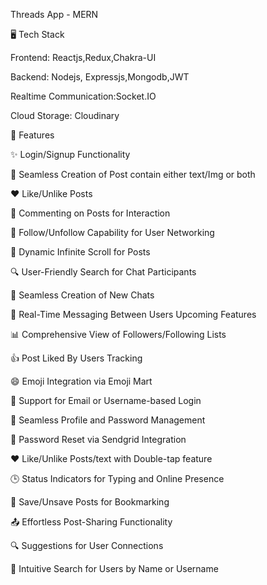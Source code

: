 Threads App - MERN

🖥️ Tech Stack

Frontend: Reactjs,Redux,Chakra-UI

Backend: Nodejs, Expressjs,Mongodb,JWT 

Realtime Communication:Socket.IO

Cloud Storage: Cloudinary


🚀 Features

✨ Login/Signup Functionality

🔐 Seamless Creation of Post contain either text/Img or both

❤️ Like/Unlike Posts

💬 Commenting on Posts for Interaction

🔗 Follow/Unfollow Capability for User Networking

📜 Dynamic Infinite Scroll for Posts

🔍 User-Friendly Search for Chat Participants

📝 Seamless Creation of New Chats

💬 Real-Time Messaging Between Users
Upcoming Features


📊 Comprehensive View of Followers/Following Lists

👍 Post Liked By Users Tracking

😄 Emoji Integration via Emoji Mart

🚪 Support for Email or Username-based Login

🔐 Seamless Profile and Password Management

🔄 Password Reset via Sendgrid Integration

❤️ Like/Unlike Posts/text with Double-tap feature

🕒 Status Indicators for Typing and Online Presence

📌 Save/Unsave Posts for Bookmarking

📤 Effortless Post-Sharing Functionality

🔍 Suggestions for User Connections

🔎 Intuitive Search for Users by Name or Username
